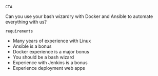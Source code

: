 `CTA`

Can you use your bash wizardry with Docker and Ansible to automate everything with us?

`requirements`

- Many years of experience with Linux
- Ansible is a bonus
- Docker experience is a major bonus
- You should be a bash wizard
- Experience with Jenkins is a bonus
- Experience deployment web apps
